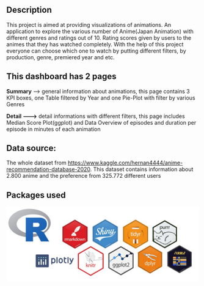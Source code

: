 ## Description

This project is aimed at providing visualizations of animations. An application to explore the various number of Anime(Japan Animation) with different genres and ratings out of 10. Rating scores given by users to the animes that they has watched completely. With the help of this project everyone can choose which one to watch by putting different filters, by production, genre, premiered year and etc. 

## This dashboard has 2 pages

****Summary**** --> general information about animations, this page contains 3 KPI boxes, one Table filtered by Year and one Pie-Plot with filter by various Genres

**Detail --->** detail informations with different filters, this page includes Median Score Plot(ggplot) and Data Overview of episodes and duration per episode in minutes of each animation

## Data source: 
The whole dataset from https://www.kaggle.com/hernan4444/anime-recommendation-database-2020. This dataset contains information about 2.800 anime and the preference from 325.772 different users

## Packages used
 
![technology.jpeg](www/technology.jpeg)
